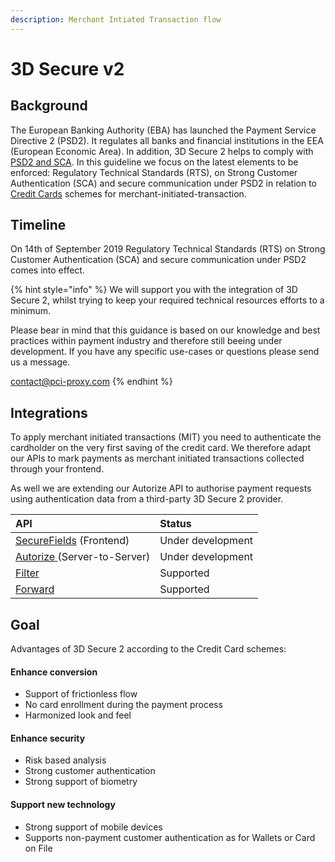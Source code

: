 ```yaml
---
description: Merchant Intiated Transaction flow
---
```


# 3D Secure v2

## Background

The European Banking Authority \(EBA\) has launched the Payment Service Directive 2 \(PSD2\). It regulates all banks and financial institutions in the EEA \(European Economic Area\). In addition, 3D Secure 2 helps to comply with [PSD2 and SCA](https://docs.datatrans.ch/docs/psd2-and-sca). In this guideline we focus on the latest elements to be enforced: Regulatory Technical Standards \(RTS\), on Strong Customer Authentication \(SCA\) and secure communication under PSD2 in relation to [Credit Cards](https://docs.datatrans.ch/docs/credit-cards) schemes for merchant-initiated-transaction. 

## Timeline

On 14th of September 2019 Regulatory Technical Standards \(RTS\) on Strong Customer Authentication \(SCA\) and secure communication under PSD2 comes into effect.

{% hint style="info" %}
We will support you with the integration of 3D Secure 2, whilst trying to keep your required technical resources efforts to a minimum.  
  
Please bear in mind that this guidance is based on our knowledge and best practices within payment industry and therefore still beeing under development. If you have any specific use-cases or questions please send us a message.

contact@pci-proxy.com
{% endhint %}

## Integrations

To apply merchant initiated transactions \(MIT\) you need to authenticate the cardholder on the very first saving of the credit card. We therefore adapt our APIs to mark payments as merchant initiated transactions collected through your frontend. 

As well we are extending our Autorize API to authorise payment requests using authentication data from a third-party 3D Secure 2 provider.

| API | Status |
| :--- | :--- |
| [SecureFields](../collect-and-store-cards/capture-iframes/) \(Frontend\) | Under development |
| [Autorize ](../use-stored-cards/authorize.md)\(Server-to-Server\) | Under development |
| [Filter](../collect-and-store-cards/filter-payloads.md) | Supported  |
| [Forward](../use-stored-cards/forward/) | Supported |

## Goal

Advantages of 3D Secure 2 according to the Credit Card schemes:

#### Enhance conversion

* Support of frictionless flow
* No card enrollment during the payment process
* Harmonized look and feel

#### Enhance security

* Risk based analysis
* Strong customer authentication
* Strong support of biometry

#### Support new technology

* Strong support of mobile devices
* Supports non-payment customer authentication as for Wallets or Card on File

